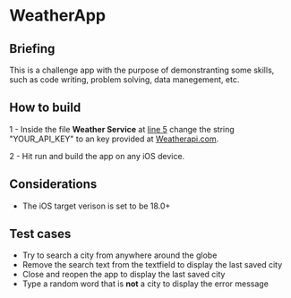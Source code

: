 # WeatherApp

## Briefing
This is a challenge app with the purpose of demonstranting some skills, such as code writing, problem solving, data manegement, etc.

## How to build
1 - Inside the file **Weather Service** at <ins>line 5</ins> change the string "YOUR_API_KEY" to an key provided at [Weatherapi.com](https://www.weatherapi.com/my/).

2 - Hit run and build the app on any iOS device.

## Considerations
- The iOS target verison is set to be 18.0+

## Test cases
- Try to search a city from anywhere around the globe
- Remove the search text from the textfield to display the last saved city
- Close and reopen the app to display the last saved city
- Type a random word that is **not** a city to display the error message

